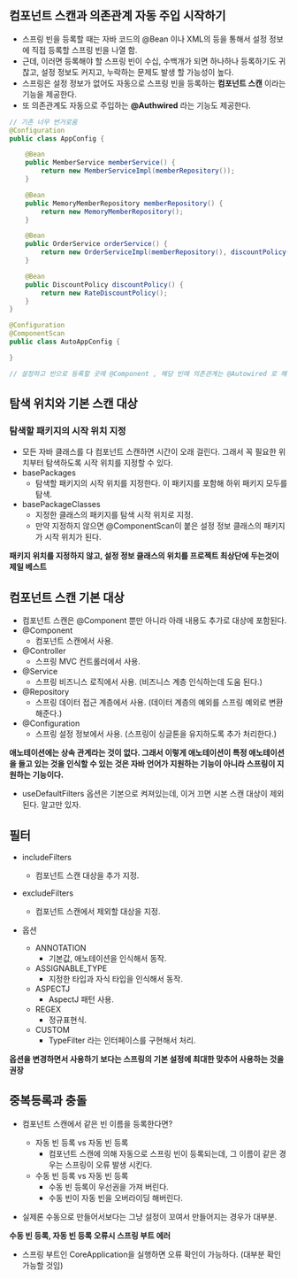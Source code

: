 ## 컴포넌트 스캔과 의존관계 자동 주입 시작하기
- 스프링 빈을 등록할 때는 자바 코드의 @Bean 이나 XML의 <bean> 등을 통해서 설정 정보에 직접 등록할 스프링 빈을 나열 함.
- 근데, 이러면 등록해야 할 스프링 빈이 수십, 수백개가 되면 하나하나 등록하기도 귀찮고, 설정 정보도 커지고, 누락하는 문제도 발생 할 가능성이 높다.
- 스프링은 설정 정보가 없어도 자동으로 스프링 빈을 등록하는 **컴포넌트 스캔** 이라는 기능을 제공한다.
- 또 의존관계도 자동으로 주입하는 **@Authwired** 라는 기능도 제공한다.

```java
// 기존 너무 번거로움
@Configuration 
public class AppConfig {

    @Bean
    public MemberService memberService() {
        return new MemberServiceImpl(memberRepository());
    }

    @Bean
    public MemoryMemberRepository memberRepository() {
        return new MemoryMemberRepository();
    }

    @Bean
    public OrderService orderService() {
        return new OrderServiceImpl(memberRepository(), discountPolicy());
    }

    @Bean
    public DiscountPolicy discountPolicy() {
        return new RateDiscountPolicy();
    }
}
```


```java
@Configuration
@ComponentScan
public class AutoAppConfig {

}

// 설정하고 빈으로 등록할 곳에 @Component , 해당 빈에 의존관계는 @Autowired 로 해결.
```


## 탐색 위치와 기본 스캔 대상
### 탐색할 패키지의 시작 위치 지정
- 모든 자바 클래스를 다 컴포넌트 스캔하면 시간이 오래 걸린다. 그래서 꼭 필요한 위치부터 탐색하도록 시작 위치를 지정할 수 있다.
- basePackages
  - 탐색할 패키지의 시작 위치를 지정한다. 이 패키지를 포함해 하위 패키지 모두를 탐색.
- basePackageClasses
  - 지정한 클래스의 패키지를 탐색 시작 위치로 지정.
  - 만약 지정하지 않으면 @ComponentScan이 붙은 설정 정보 클래스의 패키지가 시작 위치가 된다.



**패키지 위치를 지정하지 않고, 설정 정보 클래스의 위치를 프로젝트 최상단에 두는것이 제일 베스트**



## 컴포넌트 스캔 기본 대상
- 컴포넌트 스캔은 @Component 뿐만 아니라 아래 내용도 추가로 대상에 포함된다.
- @Component
  - 컴포넌트 스캔에서 사용.
- @Controller
  - 스프링 MVC 컨트롤러에서 사용.
- @Service
  - 스프링 비즈니스 로직에서 사용. (비즈니스 계층 인식하는데 도움 된다.)
- @Repository
  - 스프링 데이터 접근 계층에서 사용. (데이터 계층의 예외를 스프링 예외로 변환해준다.)
- @Configuration
  - 스프링 설정 정보에서 사용. (스프링이 싱글톤을 유지하도록 추가 처리한다.)


**애노테이션에는 상속 관계라는 것이 없다. 그래서 이렇게 애노테이션이 특정 애노테이션을 들고 있는 것을 인식할 수 있는 것은 자바 언어가 지원하는 기능이 아니라 스프링이 지원하는 기능이다.**
- useDefaultFilters 옵션은 기본으로 켜져있는데, 이거 끄면 시본 스캔 대상이 제외된다. 알고만 있자.



## 필터
- includeFilters
  - 컴포넌트 스캔 대상을 추가 지정.
- excludeFilters
  - 컴포넌트 스캔에서 제외할 대상을 지정.

- 옵션
  - ANNOTATION
    - 기본값, 애노테이션을 인식해서 동작.
  - ASSIGNABLE_TYPE
    - 지정한 타입과 자식 타입을 인식해서 동작.
  - ASPECTJ
    - AspectJ 패턴 사용.
  - REGEX
    - 정규표현식.
  - CUSTOM
    - TypeFilter 라는 인터페이스를 구현해서 처리.


**옵션을 변경하면서 사용하기 보다는 스프링의 기본 설정에 최대한 맞추어 사용하는 것을 권장**


## 중복등록과 충돌
- 컴포넌트 스캔에서 같은 빈 이름을 등록한다면?
  - 자동 빈 등록 vs 자동 빈 등록
    - 컴포넌트 스캔에 의해 자동으로 스프링 빈이 등록되는데, 그 이름이 같은 경우는 스프링이 오류 발생 시킨다.
  - 수동 빈 등록 vs 자동 빈 등록
    - 수동 빈 등록이 우선권을 가져 버린다.
    - 수동 빈이 자동 빈을 오버라이딩 해버린다.

- 실제론 수동으로 만들어서보다는 그냥 설정이 꼬여서 만들어지는 경우가 대부분.

**수동 빈 등록, 자동 빈 등록 오류시 스프링 부트 에러**
- 스프링 부트인 CoreApplication을 실행하면 오류 확인이 가능하다. (대부분 확인 가능할 것임)